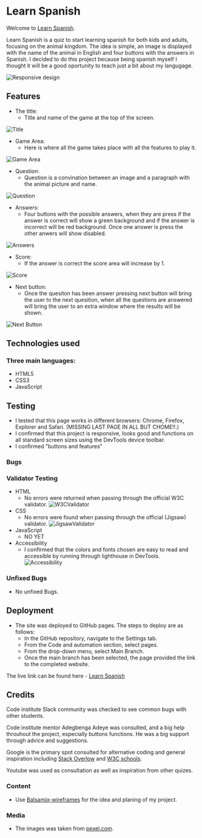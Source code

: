 # Learn Spanish

Welcome to [Learn Spanish](https://saracandela.github.io/learn-spanish/).

Learn Spanish is a quiz to start learning spanish for both kids and adults, focusing on the animal kingdom. 
The idea is simple, an image is displayed with the name of the animal in English and four buttons with the answers in Spanish. 
I decided to do this project because being spanish myself I thought it will be a good oportunity to teach just a bit about my langugage.   

![Responsive design](/assets/images/responsive-app.jpg)

## Features
* The title: 
    * Title and name of the game at the top of the screen. 

![Title](/assets/images/Titlegame.JPG)

* Game Area:
    * Here is where all the game takes place with all the features to play it. 

![Game Area](/assets/images/gamearea.JPG)

* Question:
    * Question is a convination between an image and a paragraph with the animal picture and name. 

![Question](/assets/images/question.JPG)

* Answers:
    * Four buttons with the possible answers, when they are press if the answer is correct will show a green background and if the answer is incorrect will be red background. Once one answer is press the other anwers will show disabled. 

![Answers](/assets/images/Options.JPG) 

* Score:
    * If the answer is correct the score area will increase by 1.

![Score](/assets/images/score.JPG)

* Next button:
    * Once the quesiton has been answer pressing next button will bring the user to the next quesition, when all the questions are answered will bring the user to an extra window where the results will be shown. 

![Next Button](/assets/images/Next.JPG)


 ## Technologies used

 ### Three main languages:

 * HTML5
 * CSS3
 * JavaScript

 ## Testing

* I tested that this page works in different browsers: Chrome, Firefox, Explorer and Safari. (MISSING LAST PAGE IN ALL BUT CHOME!!.)
* I confirmed that this project is responsive, looks good and functions on all standard screen sizes using the DevTools device toolbar. 
* I confirmed "buttons and features"  

### Bugs

### Validator Testing 

* HTML
    * No errors were returned when passing through the official W3C validator. 
    ![W3CValidator](/assets/images/W3C-Validator.jpg)
* CSS
    * No errors were found when passing through the official (Jigsaw) validator. 
    ![JigsawValidator](/assets/images/jigsaw-validator.JPG)
* JavaScript
    * NO YET
* Accessibility 
   * I confirmed that the colors and fonts chosen are easy to read and accessible by running through lighthouse in DevTools.    
   ![Accessibility](/assets/images/lightHouse.JPG)  


### Unfixed Bugs

* No unfixed Bugs.

    
## Deployment 

* The site was deployed to GitHub pages. The steps to deploy are as follows:
    * In the GitHub repository, navigate to the Settings tab.
    * From the Code and automation section, select pages.
    * From the drop-down menu, select Main Branch.
    * Once the main branch has been selected, the page provided the link to the completed website. 

The live link can be found here - [Learn Spanish](https://saracandela.github.io/learn-spanish/)

## Credits

Code institute Slack community was checked to see common bugs with other students.

Code institute mentor Adegbenga Adeye was consulted, and a big help throuhout the project, especially buttons functions. He was a big support through advice and suggestions.

Google is the primary spot consulted for alternative coding and general inspiration including [Stack Overlow](https://stackoverflow.com/) and [W3C schools](https://www.w3schools.com/).

Youtube was used as consultation as well as inspiration from other quizes. 

### Content 

 * Use [Balsamiq-wireframes](https://balsamiq.com/wireframes) for the idea and planing of my project. 


### Media

 * The images was taken from [pexel.com](https://www.pexels.com/).